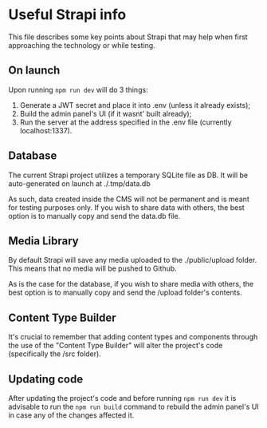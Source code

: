 # Useful Strapi info

This file describes some key points about Strapi that may help when first approaching the technology or while testing.

## On launch
Upon running ```npm run dev``` will do 3 things:
1. Generate a JWT secret and place it into .env (unless it already exists);
2. Build the admin panel's UI (if it wasnt' built already);
3. Run the server at the address specified in the .env file (currently localhost:1337).

## Database
The current Strapi project utilizes a temporary SQLite file as DB.
It will be auto-generated on launch at ./.tmp/data.db

As such, data created inside the CMS will not be permanent and is meant for testing purposes only.
If you wish to share data with others, the best option is to manually copy and send the data.db file.

## Media Library
By default Strapi will save any media uploaded to the ./public/upload folder.
This means that no media will be pushed to Github.

As is the case for the database, if you wish to share media with others, the best option is to manually copy and send the /upload folder's contents.

## Content Type Builder
It's crucial to remember that adding content types and components through the use of the "Content Type Builder" will alter the project's code (specifically the /src folder).

## Updating code
After updating the project's code and before running ```npm run dev``` it is advisable to run the ```npm run build``` command to rebuild the admin panel's UI in case any of the changes affected it.